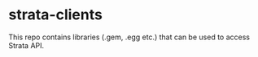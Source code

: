 strata-clients
==============
This repo contains libraries (.gem, .egg etc.) that can be used to access Strata API.